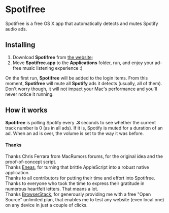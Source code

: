 # Spotifree
Spotifree is a free OS X app that automatically detects and mutes Spotify audio ads.

## Installing
1. Download **Spotifree** from [the website](http://spotifree.gordinskiy.com);
2. Move **Spotifree.app** to the **Applications** folder, run, and enjoy your ad-free music listening experience :)

On the first run, **Spotifree** will be added to the login items. From this moment, **Spotifree** will mute all **Spotify** ads it detects (usually, all of them). Don't worry though, it will not impact your Mac's performance and you'll never notice it running.

## How it works
**Spotifree** is polling Spotify every **.3** seconds to see whether the current track number is 0 (as in all ads). If it is, Spotify is muted for a duration of an ad. When an ad is over, the volume is set to the way it was before.

#### Thanks
Thanks Chris Ferrara from MacRumors forums, for the original idea and the proof-of-concept script.  
Thanks [Eneas](https://github.com/E-n-e-a-s), for turning that brittle AppleScript into a robust native application.  
Thanks to all contributors for putting their time and effort into Spotifree.  
Thanks to everyone who took the time to express their gratitude in numerous heartfelt letters. That means a lot.  
Thanks [BrowserStack](https://www.browserstack.com), for generously providing me with a free "Open Source" unlimited plan, that enables me to test any website (even local one) on any device in just a couple of clicks.
